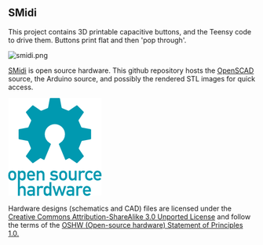 ## SMidi

This project contains 3D printable capacitive buttons, and the Teensy code to drive them.  Buttons print flat and then 'pop through'.

![smidi.png](images/smidi.png)

[SMidi](https://hackaday.io/project/25561) is open source hardware. This github repository hosts the [OpenSCAD](http://www.openscad.org) source, the Arduino source, and possibly the rendered STL images for quick access.

![oshw-logo-200-px.png](images/oshw-logo-200-px.png)

Hardware designs (schematics and CAD) files are licensed under the [Creative Commons Attribution-ShareAlike 3.0 Unported License](http://creativecommons.org/licenses/by-sa/3.0/) and follow the terms of the [OSHW (Open-source hardware) Statement of Principles 1.0.](http://freedomdefined.org/OSHW)
